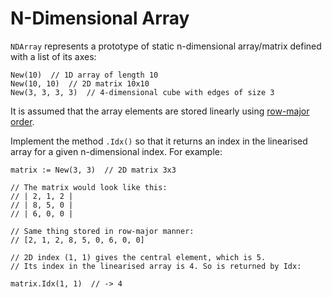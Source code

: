 # N-Dimensional Array

`NDArray` represents a prototype of static n-dimensional array/matrix defined with a list of its axes:

```golang
New(10)  // 1D array of length 10
New(10, 10)  // 2D matrix 10x10
New(3, 3, 3, 3)  // 4-dimensional cube with edges of size 3
```

It is assumed that the array elements are stored linearly using [row-major order](https://en.wikipedia.org/wiki/Row-_and_column-major_order).

Implement the method `.Idx()` so that it returns an index in the linearised array for a given n-dimensional index. For example:

```golang
matrix := New(3, 3)  // 2D matrix 3x3

// The matrix would look like this:
// | 2, 1, 2 |
// | 8, 5, 0 |
// | 6, 0, 0 |

// Same thing stored in row-major manner:
// [2, 1, 2, 8, 5, 0, 6, 0, 0]

// 2D index (1, 1) gives the central element, which is 5.
// Its index in the linearised array is 4. So is returned by Idx: 

matrix.Idx(1, 1)  // -> 4
```
